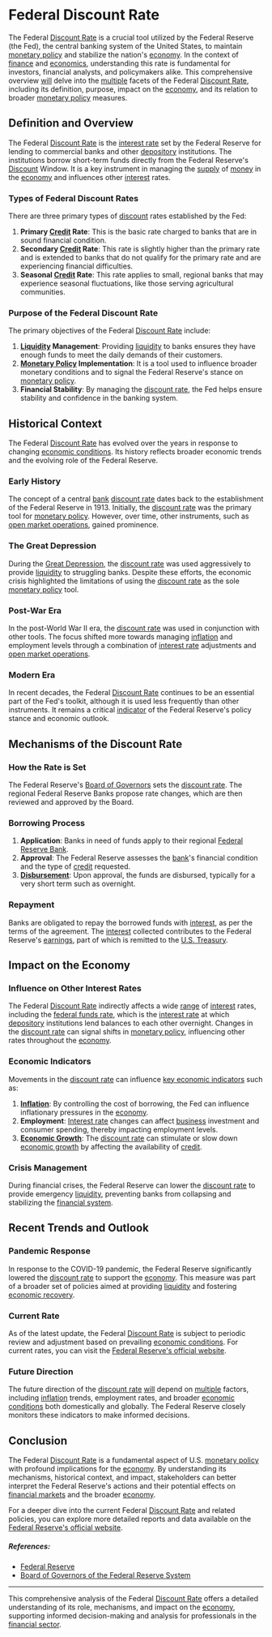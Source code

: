 # Federal Discount Rate

The Federal [Discount Rate](../d/discount_rate.md) is a crucial tool utilized by the Federal Reserve (the Fed), the central banking system of the United States, to maintain [monetary policy](../m/monetary_policy.md) and stabilize the nation's [economy](../e/economy.md). In the context of [finance](../f/finance.md) and [economics](../e/economics.md), understanding this rate is fundamental for investors, financial analysts, and policymakers alike. This comprehensive overview [will](../w/will.md) delve into the [multiple](../m/multiple.md) facets of the Federal [Discount Rate](../d/discount_rate.md), including its definition, purpose, impact on the [economy](../e/economy.md), and its relation to broader [monetary policy](../m/monetary_policy.md) measures.

## Definition and Overview
The Federal [Discount Rate](../d/discount_rate.md) is the [interest rate](../i/interest_rate.md) set by the Federal Reserve for lending to commercial banks and other [depository](../d/depository.md) institutions. The institutions borrow short-term funds directly from the Federal Reserve's [Discount](../d/discount.md) Window. It is a key instrument in managing the [supply](../s/supply.md) of [money](../m/money.md) in the [economy](../e/economy.md) and influences other [interest](../i/interest.md) rates.

### Types of Federal Discount Rates
There are three primary types of [discount](../d/discount.md) rates established by the Fed:

1. **Primary [Credit](../c/credit.md) Rate**: This is the basic rate charged to banks that are in sound financial condition.
2. **Secondary [Credit](../c/credit.md) Rate**: This rate is slightly higher than the primary rate and is extended to banks that do not qualify for the primary rate and are experiencing financial difficulties.
3. **Seasonal [Credit](../c/credit.md) Rate**: This rate applies to small, regional banks that may experience seasonal fluctuations, like those serving agricultural communities.

### Purpose of the Federal Discount Rate
The primary objectives of the Federal [Discount Rate](../d/discount_rate.md) include:

1. **[Liquidity](../l/liquidity.md) Management**: Providing [liquidity](../l/liquidity.md) to banks ensures they have enough funds to meet the daily demands of their customers.
2. **[Monetary Policy](../m/monetary_policy.md) Implementation**: It is a tool used to influence broader monetary conditions and to signal the Federal Reserve's stance on [monetary policy](../m/monetary_policy.md).
3. **Financial Stability**: By managing the [discount rate](../d/discount_rate.md), the Fed helps ensure stability and confidence in the banking system.

## Historical Context
The Federal [Discount Rate](../d/discount_rate.md) has evolved over the years in response to changing [economic conditions](../e/economic_conditions.md). Its history reflects broader economic trends and the evolving role of the Federal Reserve.

### Early History
The concept of a central [bank](../b/bank.md) [discount rate](../d/discount_rate.md) dates back to the establishment of the Federal Reserve in 1913. Initially, the [discount rate](../d/discount_rate.md) was the primary tool for [monetary policy](../m/monetary_policy.md). However, over time, other instruments, such as [open market operations](../o/open_market_operations.md), gained prominence.

### The Great Depression
During the [Great Depression](../g/great_depression.md), the [discount rate](../d/discount_rate.md) was used aggressively to provide [liquidity](../l/liquidity.md) to struggling banks. Despite these efforts, the economic crisis highlighted the limitations of using the [discount rate](../d/discount_rate.md) as the sole [monetary policy](../m/monetary_policy.md) tool.

### Post-War Era
In the post-World War II era, the [discount rate](../d/discount_rate.md) was used in conjunction with other tools. The focus shifted more towards managing [inflation](../i/inflation.md) and employment levels through a combination of [interest rate](../i/interest_rate.md) adjustments and [open market operations](../o/open_market_operations.md).

### Modern Era
In recent decades, the Federal [Discount Rate](../d/discount_rate.md) continues to be an essential part of the Fed's toolkit, although it is used less frequently than other instruments. It remains a critical [indicator](../i/indicator.md) of the Federal Reserve's policy stance and economic outlook.

## Mechanisms of the Discount Rate

### How the Rate is Set
The Federal Reserve's [Board of Governors](../b/board_of_governors.md) sets the [discount rate](../d/discount_rate.md). The regional Federal Reserve Banks propose rate changes, which are then reviewed and approved by the Board.

### Borrowing Process
1. **Application**: Banks in need of funds apply to their regional [Federal Reserve Bank](../f/federal_reserve_bank.md).
2. **Approval**: The Federal Reserve assesses the [bank](../b/bank.md)'s financial condition and the type of [credit](../c/credit.md) requested.
3. **[Disbursement](../d/disbursement.md)**: Upon approval, the funds are disbursed, typically for a very short term such as overnight.

### Repayment
Banks are obligated to repay the borrowed funds with [interest](../i/interest.md), as per the terms of the agreement. The [interest](../i/interest.md) collected contributes to the Federal Reserve's [earnings](../e/earnings.md), part of which is remitted to the [U.S. Treasury](../u/u.s._treasury.md).

## Impact on the Economy

### Influence on Other Interest Rates
The Federal [Discount Rate](../d/discount_rate.md) indirectly affects a wide [range](../r/range.md) of [interest](../i/interest.md) rates, including the [federal funds rate](../f/federal_funds_rate.md), which is the [interest rate](../i/interest_rate.md) at which [depository](../d/depository.md) institutions lend balances to each other overnight. Changes in the [discount rate](../d/discount_rate.md) can signal shifts in [monetary policy](../m/monetary_policy.md), influencing other rates throughout the [economy](../e/economy.md).

### Economic Indicators
Movements in the [discount rate](../d/discount_rate.md) can influence [key economic indicators](../k/key_economic_indicators.md) such as:

1. **[Inflation](../i/inflation.md)**: By controlling the cost of borrowing, the Fed can influence inflationary pressures in the [economy](../e/economy.md).
2. **Employment**: [Interest rate](../i/interest_rate.md) changes can affect [business](../b/business.md) investment and consumer spending, thereby impacting employment levels.
3. **[Economic Growth](../e/economic_growth.md)**: The [discount rate](../d/discount_rate.md) can stimulate or slow down [economic growth](../e/economic_growth.md) by affecting the availability of [credit](../c/credit.md).

### Crisis Management
During financial crises, the Federal Reserve can lower the [discount rate](../d/discount_rate.md) to provide emergency [liquidity](../l/liquidity.md), preventing banks from collapsing and stabilizing the [financial system](../f/financial_system.md).

## Recent Trends and Outlook

### Pandemic Response
In response to the COVID-19 pandemic, the Federal Reserve significantly lowered the [discount rate](../d/discount_rate.md) to support the [economy](../e/economy.md). This measure was part of a broader set of policies aimed at providing [liquidity](../l/liquidity.md) and fostering [economic recovery](../e/economic_recovery.md).

### Current Rate
As of the latest update, the Federal [Discount Rate](../d/discount_rate.md) is subject to periodic review and adjustment based on prevailing [economic conditions](../e/economic_conditions.md). For current rates, you can visit the [Federal Reserve's official website](https://www.federalreserve.gov).

### Future Direction
The future direction of the [discount rate](../d/discount_rate.md) [will](../w/will.md) depend on [multiple](../m/multiple.md) factors, including [inflation](../i/inflation.md) trends, employment rates, and broader [economic conditions](../e/economic_conditions.md) both domestically and globally. The Federal Reserve closely monitors these indicators to make informed decisions.

## Conclusion
The Federal [Discount Rate](../d/discount_rate.md) is a fundamental aspect of U.S. [monetary policy](../m/monetary_policy.md) with profound implications for the [economy](../e/economy.md). By understanding its mechanisms, historical context, and impact, stakeholders can better interpret the Federal Reserve's actions and their potential effects on [financial markets](../f/financial_market.md) and the broader [economy](../e/economy.md).

For a deeper dive into the current Federal [Discount Rate](../d/discount_rate.md) and related policies, you can explore more detailed reports and data available on the [Federal Reserve's official website](https://www.federalreserve.gov).

##### References:
- [Federal Reserve](https://www.federalreserve.gov)
- [Board of Governors of the Federal Reserve System](https://www.federalreserve.gov/aboutthefed/bios/board/default.htm)

---

This comprehensive analysis of the Federal [Discount Rate](../d/discount_rate.md) offers a detailed understanding of its role, mechanisms, and impact on the [economy](../e/economy.md), supporting informed decision-making and analysis for professionals in the [financial sector](../f/financial_sector.md).